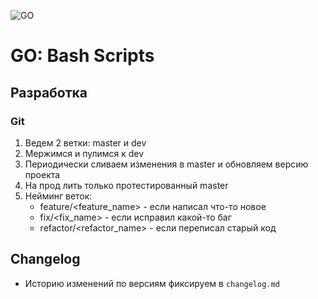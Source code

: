 ![GO](https://img.shields.io/badge/GO-1.22.0-blue)

# GO: Bash Scripts

## Разработка

### Git
1. Ведем 2 ветки: master и dev
2. Мержимся и пулимся к dev
3. Периодически сливаем изменения в master и обновляем версию проекта
4. На прод лить только протестированный master
5. Нейминг веток:
    * feature/<feature_name> - если написал что-то новое
    * fix/<fix_name> - если исправил какой-то баг
    * refactor/<refactor_name> - если переписал старый код


## Changelog
* Историю изменений по версиям фиксируем в ```changelog.md```
